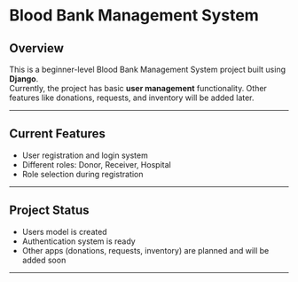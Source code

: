 # Blood Bank Management System

## Overview
This is a beginner-level Blood Bank Management System project built using **Django**.  
Currently, the project has basic **user management** functionality. Other features like donations, requests, and inventory will be added later.

---

## Current Features
- User registration and login system
- Different roles: Donor, Receiver, Hospital
- Role selection during registration

---

## Project Status
- Users model is created
- Authentication system is ready
- Other apps (donations, requests, inventory) are planned and will be added soon

---

